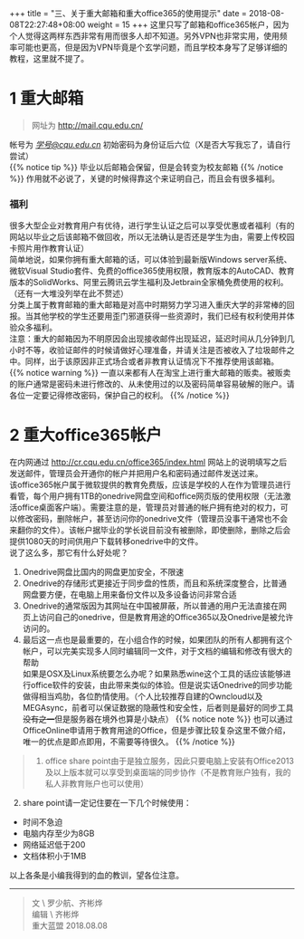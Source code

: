 +++
title = "三、关于重大邮箱和重大office365的使用提示"
date =  2018-08-08T22:27:48+08:00
weight = 15
+++
这里只写了邮箱和office365帐户，因为个人觉得这两样东西非常有用而很多人却不知道。另外VPN也非常实用，使用频率可能也更高，但是因为VPN毕竟是个玄学问题，而且学校本身写了足够详细的教程，这里就不提了。
# 1 重大邮箱
> 网址为 http://mail.cqu.edu.cn/

帐号为  *学号@cqu.edu.cn*
初始密码为身份证后六位（X是否大写我忘了，请自行尝试）</br>
{{% notice tip %}}
毕业以后邮箱会保留，但是会转变为校友邮箱
{{% /notice %}}
作用就不必说了，关键的时候得靠这个来证明自己，而且会有很多福利。</br>
### 福利
很多大型企业对教育用户有优待，进行学生认证之后可以享受优惠或者福利（有的网站以毕业之后该邮箱不做回收，所以无法确认是否还是学生为由，需要上传校园卡照片用作教育认证）</br>
简单地说，如果你拥有重大邮箱的话，可以体验到最新版Windows server系统、微软Visual Studio套件、免费的office365使用权限，教育版本的AutoCAD、教育版本的SolidWorks、阿里云腾讯云学生福利及Jetbrain全家桶免费使用的权利。（还有一大堆没列举在此不赘述）</br>
分类上属于教育邮箱的重大邮箱是对高中时期努力学习进入重庆大学的非常棒的回报。当其他学校的学生还要用歪门邪道获得一些资源时，我们已经有权利使用并体验众多福利。</br>
注意：重大的邮箱因为不明原因会出现接收邮件出现延迟，延迟时间从几分钟到几小时不等，收验证邮件的时候请做好心理准备，并请关注是否被收入了垃圾邮件之中。同样，出于该原因非正式场合或者非教育认证情况下不推荐使用该邮箱。
{{% notice warning %}}
一直以来都有人在淘宝上进行重大邮箱的贩卖。被贩卖的账户通常是密码未进行修改的、从未使用过的以及密码简单容易破解的账户。请各位一定要记得修改密码，保护自己的权利。
{{% /notice %}}
# 2 重大office365帐户
在内网通过 http://cr.cqu.edu.cn/office365/index.html 网站上的说明填写之后发送邮件，管理员会开通你的帐户并把用户名和密码通过邮件发送过来。</br>
该office365帐户属于微软提供的教育免费版，应该是学校的人在作为管理员进行看管，每个用户拥有1TB的onedrive网盘空间和office网页版的使用权限（无法激活office桌面客户端）。需要注意的是，管理员对普通的帐户拥有绝对的权力，可以修改密码，删除帐户，甚至访问你的onedrive文件（管理员没事干通常也不会来翻你的文件）。该帐户据毕业的学长说目前没有被删除，即使删除，删除之后会提供1080天的时间供用户下载转移onedrive中的文件。</br>
说了这么多，那它有什么好处呢？</br>
1. Onedrive网盘比国内的网盘更加安全，不限速</br>
2. Onedrive的存储形式更接近于同步盘的性质，而且和系统深度整合，比普通网盘要方便，在电脑上用来备份文件以及多设备访问非常合适</br>
3. Onedrive的通常版因为其网址在中国被屏蔽，所以普通的用户无法直接在网页上访问自己的onedrive，但是教育用途的Office365以及Onedrive是被允许访问的。</br>
4. 最后这一点也是最重要的，在小组合作的时候，如果团队的所有人都拥有这个帐户，可以完美实现多人同时编辑同一文件，对于文档的编辑和修改有很大的帮助</br>
如果是OSX及Linux系统要怎么办呢？如果熟悉wine这个工具的话应该能够进行office软件的安装，由此带来类似的体验。但是说实话Onedrive的同步功能做得相当鸡肋，各位酌情使用。（个人比较推荐自建的Owncloud以及MEGAsync，前者可以保证数据的隐蔽性和安全性，后者则是最好的同步工具 ~~没有之一~~但是服务器在境外也算是小缺点）
{{% notice note %}}
也可以通过OfficeOnline申请用于教育用途的Office，但是步骤比较复杂这里不做介绍，唯一的优点是即点即用，不需要等待很久。
{{% /notice %}}

> 1. office share point由于是独立服务，因此只要电脑上安装有Office2013及以上版本就可以享受到桌面端的同步协作（不是教育账户独有，我的私人非教育账户也可以使用）</br>
2. share point请一定记住要在一下几个时候使用：</br>
  + 时间不急迫</br>
  + 电脑内存至少为8GB</br>
  + 网络延迟低于200</br>
  + 文档体积小于1MB</br>

以上各条是小编我得到的血的教训，望各位注意。</br>

---
> 文 \ 罗少航、齐彬烨</br>
编辑 \ 齐彬烨</br>
重大蓝盟 2018.08.08
